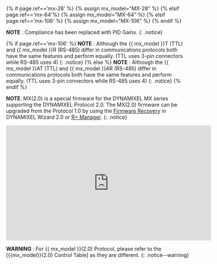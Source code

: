 
{% if page.ref=='mx-28' %}
{% assign mx_model="MX-28" %}
{% elsif page.ref=='mx-64'%}
{% assign mx_model="MX-64" %}
{% elsif page.ref=='mx-106' %}
{% assign mx_model="MX-106" %}
{% endif %}

**NOTE** : Compliance has been replaced with PID Gains.
{: .notice}

{% if page.ref=='mx-106' %}
**NOTE** : Although the {{ mx_model }}T (TTL) and {{ mx_model }}R (RS-485) differ in communications protocols both have the same features and perform equally. (TTL uses 3-pin connectors while RS-485 uses 4)
{: .notice}
{% else %}
**NOTE** : Although the {{ mx_model }}AT (TTL) and {{ mx_model }}AR (RS-485) differ in communications protocols both have the same features and perform equally. (TTL uses 3-pin connectors while RS-485 uses 4)
{: .notice}
{% endif %}

**NOTE**: MX(2.0) is a special firmware for the DYNAMIXEL MX series supporting the DYNAMIXEL Protocol 2.0. The MX(2.0) firmware can be upgraded from the Protocol 1.0 by using the [Firmware Recovery](/docs/en/software/dynamixel/dynamixel_wizard2/) in DYNAMIXEL Wizard 2.0 or [R+ Manager](/docs/en/software/rplus2/manager/#firmware-recovery). 
{: .notice}

<iframe width="560" height="315" src="https://www.youtube.com/embed/q_gAewi_dyY" frameborder="0" allowfullscreen></iframe>

**WARNING** : For {{ mx_model }}(2.0) Protocol, please refer to the [{{mx_model}}(2.0) Control Table] as they are different.
{: .notice--warning}
